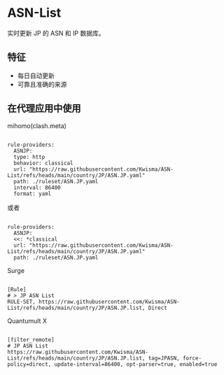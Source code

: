 
# ASN-List
    
实时更新 JP 的 ASN 和 IP 数据库。
    
## 特征
    
- 每日自动更新
- 可靠且准确的来源
    
## 在代理应用中使用
    
mihomo(clash.meta)
   
<pre><code class="language-javascript">
rule-providers:
  ASNJP:
  type: http
  behavior: classical
  url: "https://raw.githubusercontent.com/Kwisma/ASN-List/refs/heads/main/country/JP/ASN.JP.yaml"
  path: ./ruleset/ASN.JP.yaml
  interval: 86400
  format: yaml
</code></pre>

或者

<pre><code class="language-javascript">
rule-providers:
  ASNJP:
  <<: *classical
  url: "https://raw.githubusercontent.com/Kwisma/ASN-List/refs/heads/main/country/JP/ASN.JP.yaml"
  path: ./ruleset/ASN.JP.yaml
</code></pre>
    
Surge
    
<pre><code class="language-javascript">
[Rule]
# > JP ASN List
RULE-SET, https://raw.githubusercontent.com/Kwisma/ASN-List/refs/heads/main/country/JP/ASN.JP.list, Direct
</code></pre>
    
Quantumult X
    
<pre><code class="language-javascript">
[filter_remote]
# JP ASN List
https://raw.githubusercontent.com/Kwisma/ASN-List/refs/heads/main/country/JP/ASN.JP.list, tag=JPASN, force-policy=direct, update-interval=86400, opt-parser=true, enabled=true
</code></pre>
